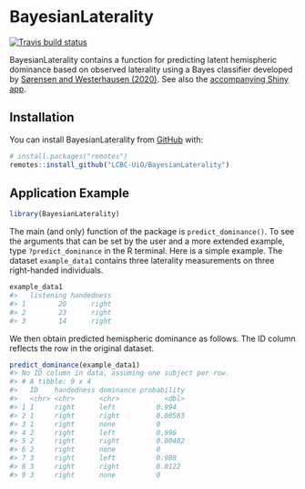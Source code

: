 
<!-- README.md is generated from README.Rmd. Please edit that file -->

# BayesianLaterality

<!-- badges: start -->

[![Travis build
status](https://travis-ci.org/LCBC-UiO/BayesianLaterality.svg?branch=master)](https://travis-ci.org/LCBC-UiO/BayesianLaterality)
<!-- badges: end -->

BayesianLaterality contains a function for predicting latent hemispheric
dominance based on observed laterality using a Bayes classifier
developed by [Sørensen and Westerhausen
(2020)](https://doi.org/10.1080/1357650X.2020.1769124). See also the
[accompanying Shiny
app](https://osorensen.shinyapps.io/BayesianLateralityApp/).

## Installation

You can install BayesianLaterality from [GitHub](https://github.com/)
with:

``` r
# install.packages("remotes")
remotes::install_github("LCBC-UiO/BayesianLaterality")
```

## Application Example

``` r
library(BayesianLaterality)
```

The main (and only) function of the package is `predict_dominance()`. To
see the arguments that can be set by the user and a more extended
example, type `?predict_dominance` in the R terminal. Here is a simple
example. The dataset `example_data1` contains three laterality
measurements on three right-handed individuals.

``` r
example_data1
#>   listening handedness
#> 1        20      right
#> 2        23      right
#> 3        14      right
```

We then obtain predicted hemispheric dominance as follows. The ID column
reflects the row in the original dataset.

``` r
predict_dominance(example_data1)
#> No ID column in data, assuming one subject per row.
#> # A tibble: 9 x 4
#>   ID    handedness dominance probability
#>   <chr> <chr>      <chr>           <dbl>
#> 1 1     right      left          0.994  
#> 2 1     right      right         0.00583
#> 3 1     right      none          0      
#> 4 2     right      left          0.996  
#> 5 2     right      right         0.00402
#> 6 2     right      none          0      
#> 7 3     right      left          0.988  
#> 8 3     right      right         0.0122 
#> 9 3     right      none          0
```
